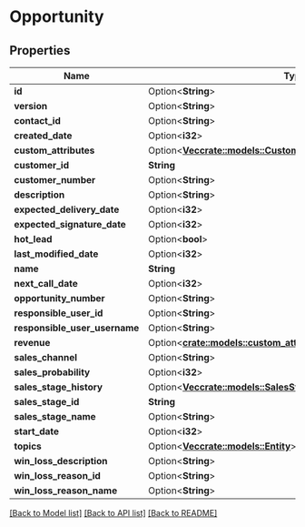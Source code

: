 # Opportunity

## Properties

Name | Type | Description | Notes
------------ | ------------- | ------------- | -------------
**id** | Option<**String**> |  | [optional]
**version** | Option<**String**> |  | [optional]
**contact_id** | Option<**String**> |  | [optional]
**created_date** | Option<**i32**> |  | [optional]
**custom_attributes** | Option<[**Vec<crate::models::CustomAttribute>**](customAttribute.md)> |  | [optional]
**customer_id** | **String** |  | 
**customer_number** | Option<**String**> |  | [optional]
**description** | Option<**String**> |  | [optional]
**expected_delivery_date** | Option<**i32**> |  | [optional]
**expected_signature_date** | Option<**i32**> |  | [optional]
**hot_lead** | Option<**bool**> |  | [optional]
**last_modified_date** | Option<**i32**> |  | [optional]
**name** | **String** |  | 
**next_call_date** | Option<**i32**> |  | [optional]
**opportunity_number** | Option<**String**> |  | [optional]
**responsible_user_id** | Option<**String**> |  | [optional]
**responsible_user_username** | Option<**String**> |  | [optional]
**revenue** | Option<[**crate::models::custom_attribute_definition::AttributeType**](decimal.md)> |  | [optional]
**sales_channel** | Option<**String**> |  | [optional]
**sales_probability** | Option<**i32**> |  | [optional]
**sales_stage_history** | Option<[**Vec<crate::models::SalesStageHistory>**](salesStageHistory.md)> |  | [optional]
**sales_stage_id** | **String** |  | 
**sales_stage_name** | Option<**String**> |  | [optional]
**start_date** | Option<**i32**> |  | [optional]
**topics** | Option<[**Vec<crate::models::Entity>**](entity.md)> |  | [optional]
**win_loss_description** | Option<**String**> |  | [optional]
**win_loss_reason_id** | Option<**String**> |  | [optional]
**win_loss_reason_name** | Option<**String**> |  | [optional]

[[Back to Model list]](../README.md#documentation-for-models) [[Back to API list]](../README.md#documentation-for-api-endpoints) [[Back to README]](../README.md)


